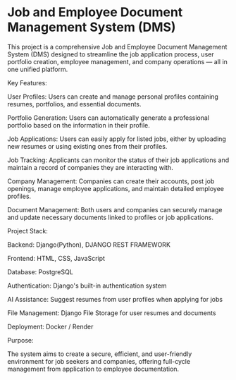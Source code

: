 # Job and Employee Document Management System (DMS)

This project is a comprehensive Job and Employee Document Management System (DMS) designed to streamline the job application process, user portfolio creation, employee management, and company operations — all in one unified platform.

Key Features:

User Profiles:
Users can create and manage personal profiles containing resumes, portfolios, and essential documents.

Portfolio Generation:
Users can automatically generate a professional portfolio based on the information in their profile.

Job Applications:
Users can easily apply for listed jobs, either by uploading new resumes or using existing ones from their profiles.

Job Tracking:
Applicants can monitor the status of their job applications and maintain a record of companies they are interacting with.

Company Management:
Companies can create their accounts, post job openings, manage employee applications, and maintain detailed employee profiles.

Document Management:
Both users and companies can securely manage and update necessary documents linked to profiles or job applications.


Project Stack:

Backend: Django(Python), DJANGO REST FRAMEWORK

Frontend: HTML, CSS, JavaScript

Database: PostgreSQL

Authentication: Django's built-in authentication system

AI Assistance: Suggest resumes from user profiles when applying for jobs

File Management: Django File Storage for user resumes and documents

Deployment: Docker / Render


Purpose:

The system aims to create a secure, efficient, and user-friendly environment for job seekers and companies, offering full-cycle management from application to employee documentation.